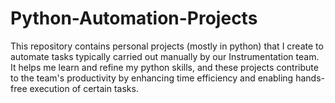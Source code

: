 # Python-Automation-Projects
This repository contains personal projects (mostly in python) that I create to automate tasks typically carried out manually by our Instrumentation team. It helps me learn and refine my python skills, and these projects contribute to the team's productivity by enhancing time efficiency and enabling hands-free execution of certain tasks.